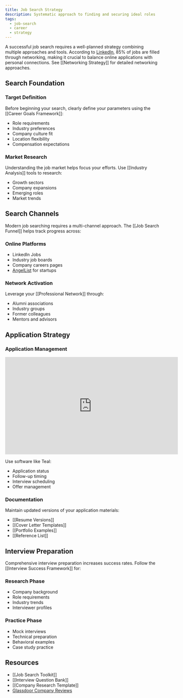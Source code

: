 ```yaml
---
title: Job Search Strategy
description: Systematic approach to finding and securing ideal roles
tags:
  - job-search
  - career
  - strategy
---
```


A successful job search requires a well-planned strategy combining multiple approaches and tools. According to [LinkedIn](https://www.linkedin.com), 85% of jobs are filled through networking, making it crucial to balance online applications with personal connections. See [[Networking Strategy]] for detailed networking approaches.

## Search Foundation

### Target Definition

Before beginning your search, clearly define your parameters using the [[Career Goals Framework]]:

- Role requirements
- Industry preferences
- Company culture fit
- Location flexibility
- Compensation expectations

### Market Research

Understanding the job market helps focus your efforts. Use [[Industry Analysis]] tools to research:

- Growth sectors
- Company expansions
- Emerging roles
- Market trends

## Search Channels

Modern job searching requires a multi-channel approach. The [[Job Search Funnel]] helps track progress across:

### Online Platforms

- LinkedIn Jobs
- Industry job boards
- Company careers pages
- [AngelList](https://angel.co) for startups

### Network Activation

Leverage your [[Professional Network]] through:

- Alumni associations
- Industry groups
- Former colleagues
- Mentors and advisors

## Application Strategy

### Application Management

<iframe width="560" height="315" src="https://www.youtube.com/embed/8eFzdGfjvxo?si=DmgRdbLdLj4HH8Jx" title="YouTube video player" frameborder="0" allow="accelerometer; autoplay; clipboard-write; encrypted-media; gyroscope; picture-in-picture; web-share" referrerpolicy="strict-origin-when-cross-origin" allowfullscreen></iframe>

Use software like Teal:

- Application status
- Follow-up timing
- Interview scheduling
- Offer management

### Documentation

Maintain updated versions of your application materials:

- [[Resume Versions]]
- [[Cover Letter Templates]]
- [[Portfolio Examples]]
- [[Reference List]]

## Interview Preparation

Comprehensive interview preparation increases success rates. Follow the [[Interview Success Framework]] for:

### Research Phase

- Company background
- Role requirements
- Industry trends
- Interviewer profiles

### Practice Phase

- Mock interviews
- Technical preparation
- Behavioral examples
- Case study practice

## Resources

- [[Job Search Toolkit]]
- [[Interview Question Bank]]
- [[Company Research Template]]
- [Glassdoor Company Reviews](https://www.glassdoor.com/Reviews)
